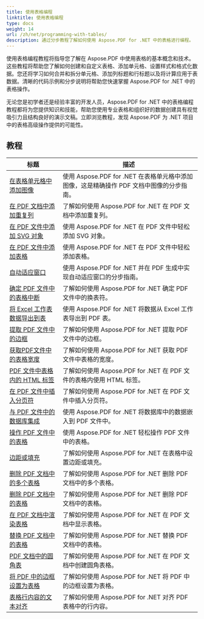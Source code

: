 ```yaml
---
title: 使用表格编程
linktitle: 使用表格编程
type: docs
weight: 14
url: /zh/net/programming-with-tables/
description: 通过分步教程了解如何使用 Aspose.PDF for .NET 中的表格进行编程。
---
```

使用表格编程教程将指导您了解在 Aspose.PDF 中使用表格的基本概念和技术。这些教程将帮助您了解如何创建和自定义表格、添加单元格、设置样式和格式化数据。您还将学习如何合并和拆分单元格、添加列标题和行标题以及将计算应用于表数据。清晰的代码示例和分步说明将帮助您快速掌握 Aspose.PDF for .NET 中的表格操作。

无论您是初学者还是经验丰富的开发人员，Aspose.PDF for .NET 中的表格编程教程都将为您提供知识和技能，帮助您使用专业表格和组织好的数据创建具有视觉吸引力且结构良好的演示文稿。立即浏览教程，发现 Aspose.PDF 为 .NET 项目中的表格高级操作提供的可能性。

## 教程
| 标题 | 描述 |
| --- | --- | 
| [在表格单元格中添加图像](./add-image-in-a-table-cell/) | 使用 Aspose.PDF for .NET 在表格单元格中添加图像，这是精确操作 PDF 文档中图像的分步指南。 |  
| [在 PDF 文档中添加重复列](./add-repeating-column/) | 了解如何使用 Aspose.PDF for .NET 在 PDF 文档中添加重复列。 |  
| [在 PDF 文件中添加 SVG 对象](./add-svg-object/) | 使用 Aspose.PDF for .NET 在 PDF 文件中轻松添加 SVG 对象。 |  
| [在 PDF 文件中添加表格](./add-table/) | 使用 Aspose.PDF for .NET 在 PDF 文件中轻松添加表格。 |  
| [自动适应窗口](./auto-fit-to-window/) | 使用 Aspose.PDF for .NET 并在 PDF 生成中实现自动适应窗口的分步指南。 |  
| [确定 PDF 文件中的表格中断](./determine-table-break/) | 了解如何使用 Aspose.PDF for .NET 确定 PDF 文件中的换表符。 |  
| [将 Excel 工作表数据导出到表](./export-excel-worksheet-data-to-table/) | 使用 Aspose.PDF for .NET 将数据从 Excel 工作表导出到 PDF 表。 |  
| [提取 PDF 文件中的边框](./extract-border/) | 了解如何使用 Aspose.PDF for .NET 提取 PDF 文件中的边框。 |  
| [获取PDF文件中的表格宽度](./get-table-width/) | 了解如何使用 Aspose.PDF for .NET 获取 PDF 文件中表格的宽度。 |  
| [PDF 文件中表格内的 HTML 标签](./html-tags-inside-table/) | 了解如何使用 Aspose.PDF for .NET 在 PDF 文件的表格内使用 HTML 标签。 |  
| [在 PDF 文件中插入分页符](./insert-page-break/) | 了解如何使用 Aspose.PDF for .NET 在 PDF 文件中插入分页符。 |  
| [与 PDF 文件中的数据库集成](./integrate-with-database/) | 使用 Aspose.PDF for .NET 将数据库中的数据嵌入到 PDF 文件中。 |  
| [操作 PDF 文件中的表格](./manipulate-table/) | 使用 Aspose.PDF for .NET 轻松操作 PDF 文件中的表格。 |  
| [边距或填充](./margins-or-padding/) | 了解如何使用 Aspose.PDF for .NET 在表格中设置边距或填充。 |  
| [删除 PDF 文档中的多个表格](./remove-multiple-tables/) | 了解如何使用 Aspose.PDF for .NET 删除 PDF 文档中的多个表格。 |  
| [删除 PDF 文档中的表格](./remove-table/) | 了解如何使用 Aspose.PDF for .NET 删除 PDF 文档中的表格。 |  
| [在 PDF 文档中渲染表格](./render-table/) | 了解如何使用 Aspose.PDF for .NET 在 PDF 文档中显示表格。 |  
| [替换 PDF 文档中的表格](./replace-table/) | 了解如何使用 Aspose.PDF for .NET 替换 PDF 文档中的表格。 |  
| [PDF 文档中的圆角表](./rounded-corner-table/) | 了解如何使用 Aspose.PDF for .NET 在 PDF 文档中创建圆角表格。 |  
| [将 PDF 中的边框设置为表格](./set-border/) | 了解如何使用 Aspose.PDF for .NET 将 PDF 中的边框设置为表格。 |  
| [表格行内容的文本对齐](./text-alignment-for-table-row-content/) | 了解如何使用 Aspose.PDF for .NET 对齐 PDF 表格中的行内容。 |  